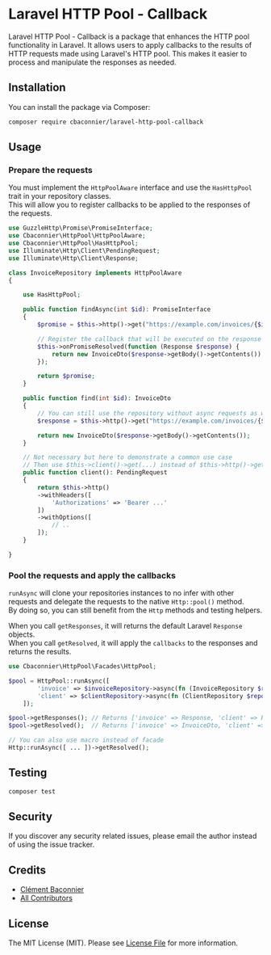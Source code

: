 # Laravel HTTP Pool - Callback

Laravel HTTP Pool - Callback is a package that enhances the HTTP pool functionality in Laravel. It allows users to apply callbacks to the results of HTTP requests made using Laravel's HTTP pool. This makes it easier to process and manipulate the responses as needed.

## Installation

You can install the package via Composer:

```bash
composer require cbaconnier/laravel-http-pool-callback
```

## Usage

### Prepare the requests

You must implement the `HttpPoolAware` interface and use the `HasHttpPool` trait in your repository classes.  
This will allow you to register callbacks to be applied to the responses of the requests.

```php
use GuzzleHttp\Promise\PromiseInterface;
use Cbaconnier\HttpPool\HttpPoolAware;
use Cbaconnier\HttpPool\HasHttpPool;
use Illuminate\Http\Client\PendingRequest;
use Illuminate\Http\Client\Response;

class InvoiceRepository implements HttpPoolAware
{

    use HasHttpPool;

    public function findAsync(int $id): PromiseInterface
    {
        $promise = $this->http()->get("https://example.com/invoices/{$id}");

        // Register the callback that will be executed on the response
        $this->onPromiseResolved(function (Response $response) {
            return new InvoiceDto($response->getBody()->getContents());
        });

        return $promise;
    }

    public function find(int $id): InvoiceDto
    {
        // You can still use the repository without async requests as well
        $response = $this->http()->get("https://example.com/invoices/{$id}");

        return new InvoiceDto($response->getBody()->getContents());
    }

    // Not necessary but here to demonstrate a common use case
    // Then use $this->client()->get(...) instead of $this->http()->get(...)
    public function client(): PendingRequest
    {
        return $this->http()
        ->withHeaders([
            'Authorizations' => 'Bearer ...'
        ])
        ->withOptions([
            // ..
        ]);
    }

}

```

### Pool the requests and apply the callbacks
`runAsync` will clone your repositories instances to no infer with other requests and delegate the requests to the native `Http::pool()` method.  
By doing so, you can still benefit from the `Http` methods and testing helpers.

When you call `getResponses`, it will returns the default Laravel `Response` objects.  
When you call `getResolved`, it will apply the `callbacks` to the responses and returns the results.

```php
use Cbaconnier\HttpPool\Facades\HttpPool;

$pool = HttpPool::runAsync([
        'invoice' => $invoiceRepository->async(fn (InvoiceRepository $repository) => $repository->findAsync(123)),
        'client' => $clientRepository->async(fn (ClientRepository $repository) => $repository->findAsync(123)),
    ]);

$pool->getResponses(); // Returns ['invoice' => Response, 'client' => Response]
$pool->getResolved();  // Returns ['invoice' => InvoiceDto, 'client' => ClientDto]

// You can also use macro instead of facade
Http::runAsync([ ... ])->getResolved();

```

## Testing

```bash
composer test
```

## Security

If you discover any security related issues, please email the author instead of using the issue tracker.

## Credits

- [Clément Baconnier](https://github.com/cbaconnier)
- [All Contributors](../../contributors)

## License

The MIT License (MIT). Please see [License File](LICENSE.md) for more information.
